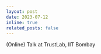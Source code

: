 ```yaml
---
layout: post
date: 2023-07-12
inline: true
related_posts: false
---
```


(Online) Talk at TrustLab, IIT Bombay
